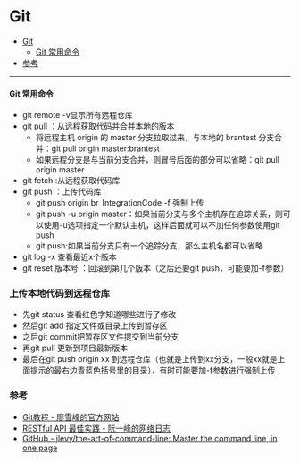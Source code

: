 # Git

* [Git](#git)
    * [Git 常用命令](#git-常用命令)
* [参考](#参考)

------
#### Git 常用命令
- git remote -v显示所有远程仓库 
- git pull ：从远程获取代码并合并本地的版本
    - 将远程主机 origin 的 master 分支拉取过来，与本地的 brantest 分支合并：git pull origin master:brantest
    - 如果远程分支是与当前分支合并，则冒号后面的部分可以省略：git pull origin master
- git fetch :从远程获取代码库
- git push ：上传代码库
    - git push origin br_IntegrationCode -f 强制上传
    - git push -u origin master：如果当前分支与多个主机存在追踪关系，则可以使用-u选项指定一个默认主机，这样后面就可以不加任何参数使用git push
    - git push:如果当前分支只有一个追踪分支，那么主机名都可以省略
- git log -x 查看最近x个版本
- git reset 版本号 ：回滚到第几个版本（之后还要git push，可能要加-f参数）

### 上传本地代码到远程仓库
- 先git status 查看红色字知道哪些进行了修改
- 然后git add 指定文件或目录上传到暂存区
- 之后git commit把暂存区文件提交到当前分支
- 再git pull 更新到项目最新版本
- 最后在git push origin xx 到远程仓库（也就是上传到xx分支，一般xx就是上面提示的最右边青蓝色括号里的目录），有时可能要加-f参数进行强制上传

### 参考
- [Git教程 - 廖雪峰的官方网站](https://www.liaoxuefeng.com/wiki/896043488029600)
- [RESTful API 最佳实践 - 阮一峰的网络日志](http://www.ruanyifeng.com/blog/2018/10/restful-api-best-practices.html)
- [GitHub - jlevy/the-art-of-command-line: Master the command line, in one page](https://github.com/jlevy/the-art-of-command-line/blob/master/README-zh.md)
